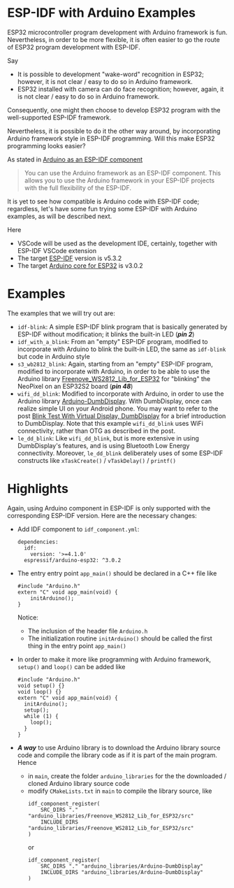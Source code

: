 

# ESP-IDF with Arduino Examples

ESP32 microcontroller program development with Arduino framework is fun.
Nevertheless, in order to be more flexible, it is often easier to go the route of ESP32 program development with ESP-IDF.

Say
* It is possible to development "wake-word" recognition in ESP32; however, it is not clear / easy to do so in Arduino framework. 
* ESP32 installed with camera can do face recognition; however, again, it is not clear / easy to do so in Arduino framework.

Consequently, one might then choose to develop ESP32 program with the well-supported ESP-IDF framework.

Nevertheless, it is possible to do it the other way around, by incorporating Arduino framework style in ESP-IDF programming.
Will this make ESP32 programming looks easier?

As stated in [Arduino as an ESP-IDF component](https://github.com/espressif/arduino-esp32/blob/master/docs/en/esp-idf_component.rst)
> You can use the Arduino framework as an ESP-IDF component. This allows you to use the Arduino framework in your ESP-IDF projects with the full flexibility of the ESP-IDF.

It is yet to see how compatible is Arduino code with ESP-IDF code; regardless, let's have some fun trying some ESP-IDF with Arduino examples, as will be described next.

Here
* VSCode will be used as the development IDE, certainly, together with ESP-IDF VSCode extension
* The target [ESP-IDF](https://github.com/espressif/esp-idf) version is v5.3.2
* The target [Arduino core for ESP32](https://github.com/espressif/arduino-esp32) is v3.0.2


# Examples

The examples that we will try out are:
* `idf-blink`: A simple ESP-IDF blink program that is basically generated by ESP-IDF without modification; it blinks the built-in LED (***pin 2***)
* `idf_with_a_blink`: From an "empty" ESP-IDF program, modified to incorporate with Arduino to blink the built-in LED, the same as `idf-blink` but code in Arduino style
* `s3_wb2812_blink`: Again, starting from an "empty" ESP-IDF program, modified to incorporate with Arduino, in order to be able to use the Arduino library [Freenove_WS2812_Lib_for_ESP32](https://github.com/Freenove/Freenove_WS2812_Lib_for_ESP32) for "blinking" the NeoPixel on an ESP32S2 board (***pin 48***)
* `wifi_dd_blink`: Modified to incorporate with Arduino, in order to use the Arduino library [Arduino-DumbDisplay](https://github.com/trevorwslee/Arduino-DumbDisplay).
  With DumbDisplay, once can realize simple UI on your Android phone. You may want to refer to the post [Blink Test With Virtual Display, DumbDisplay](https://www.instructables.com/Blink-Test-With-Virtual-Display-DumbDisplay/) for a brief introduction to DumbDisplay. Note that this example `wifi_dd_blink` uses WiFi connectivity, rather than OTG as described in the post.
* `le_dd_blink`: Like `wifi_dd_blink`, but is more extensive in using DumbDisplay's features, and is using Bluetooth Low Energy connectivity. Moreover, `le_dd_blink` deliberately uses of some ESP-IDF constructs like `xTaskCreate()` / `vTaskDelay()` / `printf()`   


# Highlights


Again, using Arduino component in ESP-IDF is only supported with the corresponding ESP-IDF version. Here are the necessary changes:

* Add IDF component to `idf_component.yml`:
  ```
  dependencies:
    idf:
      version: '>=4.1.0'
    espressif/arduino-esp32: ^3.0.2
  ```

* The entry entry point `app_main()` should be declared in a C++ file like
  ```
  #include "Arduino.h"
  extern "C" void app_main(void) {
      initArduino();
  }
  ```
  Notice:
  - The inclusion of the header file `Arduino.h`
  - The initialization routine `initArduino()` should be called the first thing in the entry point `app_main()`

* In order to make it more like programming with Arduino framework, `setup()` and `loop()` can be added like
  ```
  #include "Arduino.h"
  void setup() {}
  void loop() {}
  extern "C" void app_main(void) {
    initArduino();
    setup();
    while (1) {
      loop();
    }
  }
  ```

* ***A way*** to use Arduino library is to download the Arduino library source code and compile the library code as if it is part of the main program. Hence
  - in `main`, create the folder `arduino_libraries` for the the downloaded / cloned Arduino library source code
  - modify `CMakeLists.txt` in `main` to compile the library source, like
    ```
    idf_component_register(
        SRC_DIRS "." "arduino_libraries/Freenove_WS2812_Lib_for_ESP32/src"
        INCLUDE_DIRS "arduino_libraries/Freenove_WS2812_Lib_for_ESP32/src"
    )
    ```
    or
    ```
    idf_component_register(
        SRC_DIRS "." "arduino_libraries/Arduino-DumbDisplay"
        INCLUDE_DIRS "arduino_libraries/Arduino-DumbDisplay"
    )
    ```


